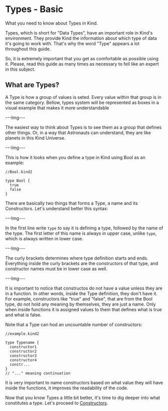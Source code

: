 # Types - Basic

What you need to know about Types in Kind.

Types, which is short for "Data Types", have an important role in Kind's environment. They provide Kind the information about which type of data it's going to work with. That's why the word "Type" appears a lot throughout this guide.

So, it is extremely important that you get as comfortable as possible using it. Please, read this guide as many times as necessary to fell like an expert in this subject.

## What are Types?

A Type is how a group of values is seted. Every value within that group is in the same category. Bellow, types system will be represented as boxes in a visual example that makes it more understandable

---Img---

The easiest way to think about Types is to see them as a group that defines other things. Or, in a way that Astronauts can understand, they are like planets in this Kind Universe.

---Img---

This is how it looks when you define a type in Kind using Bool as an example:

```
//Bool.kind2

type Bool {  
  true
  false
}
```

There are basically two things that forms a Type, a name and its Constructors. Let's understand better this syntax:

---Img---

In the first line write ``type`` to say it is defining a type, followed by the name of the type. The first letter of this name is always in upper case, unlike ``type``, which is always written in lower case.

---Img---

The curly brackets determines where type definition starts and ends. Everything inside the curly brackets are the constructors of that type, and constructor names must be in lower case as well.

---Img---

It is important to notice that constructos do not have a value unless they are in a function. In other words, inside the Type definition, they don't have it.  For example, constructors like "true" and "false", that are from the Bool type, do not hold any meaning by themselves, they are just a name. Only when inside functions it is assigned values to them that defines what is true and what is false.

Note that a Type can hod an uncountable number of constructors:

```
//example.kind2

type Typename { 
  constructor1
  constructor2
  constructor3
  constructor4
  constr...
}
// "..." meaning continuation
```

It is very important to name constructors based on what value they will have inside the functions, it improves the readability of the code.

Now that you know Types a little bit better, it's time to dig deeper into what constitutes a type. Let's proceed to [Constructors](./Constructors.md).
